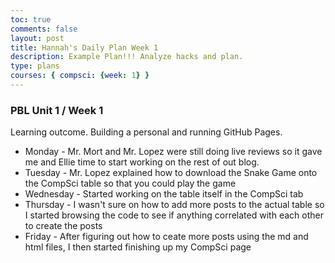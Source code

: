 ```yaml
---
toc: true
comments: false
layout: post
title: Hannah's Daily Plan Week 1
description: Example Plan!!! Analyze hacks and plan.
type: plans
courses: { compsci: {week: 1} }
---
```


### PBL Unit 1 / Week 1
Learning outcome. Building a personal and running GitHub Pages.
- Monday - Mr. Mort and Mr. Lopez were still doing live reviews so it gave me and Ellie time to start working on the rest of out blog.
- Tuesday - Mr. Lopez explained how to download the Snake Game onto the CompSci table so that you could play the game
- Wednesday - Started working on the table itself in the CompSci tab
- Thursday - I wasn't sure on how to add more posts to the actual table so I started browsing the code to see if anything correlated with each other to create the posts
- Friday - After figuring out how to ceate more posts using the md and html files, I then started finishing up my CompSci page